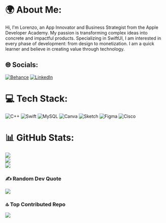 # 🌍 About Me:
Hi, I'm Lorenzo, an App Innovator and Business Strategist from the Apple Developer Academy. My passion is transforming complex ideas into concrete and impactful products. Specializing in SwiftUI, I am interested in every phase of development: from design to monetization. I am a quick learner and believe in creating value through technology.


## 🌐 Socials:
[![Behance](https://img.shields.io/badge/Behance-1769ff?logo=behance&logoColor=white)](https://behance.net/lorenzopizzuto) [![LinkedIn](https://img.shields.io/badge/LinkedIn-%230077B5.svg?logo=linkedin&logoColor=white)](https://linkedin.com/in/lorenzo-pizzuto-418b03337) 

# 💻 Tech Stack:
![C++](https://img.shields.io/badge/c++-%2300599C.svg?style=for-the-badge&logo=c%2B%2B&logoColor=white) ![Swift](https://img.shields.io/badge/swift-F54A2A?style=for-the-badge&logo=swift&logoColor=white) ![MySQL](https://img.shields.io/badge/mysql-4479A1.svg?style=for-the-badge&logo=mysql&logoColor=white) ![Canva](https://img.shields.io/badge/Canva-%2300C4CC.svg?style=for-the-badge&logo=Canva&logoColor=white) ![Sketch](https://img.shields.io/badge/Sketch-FFB387?style=for-the-badge&logo=sketch&logoColor=black) ![Figma](https://img.shields.io/badge/figma-%23F24E1E.svg?style=for-the-badge&logo=figma&logoColor=white) ![Cisco](https://img.shields.io/badge/cisco-%23049fd9.svg?style=for-the-badge&logo=cisco&logoColor=black)
# 📊 GitHub Stats:
![](https://github-readme-stats.vercel.app/api?username=LorenzoPizzuto&theme=dark&hide_border=true&include_all_commits=false&count_private=false)<br/>
![](https://nirzak-streak-stats.vercel.app/?user=LorenzoPizzuto&theme=dark&hide_border=true)<br/>
![](https://github-readme-stats.vercel.app/api/top-langs/?username=LorenzoPizzuto&theme=dark&hide_border=true&include_all_commits=false&count_private=false&layout=compact)

### ✍️ Random Dev Quote
![](https://quotes-github-readme.vercel.app/api?type=horizontal&theme=radical)

### 🔝 Top Contributed Repo
![](https://github-contributor-stats.vercel.app/api?username=LorenzoPizzuto&limit=5&theme=dark&combine_all_yearly_contributions=true)

<!-- Proudly created with GPRM ( https://gprm.itsvg.in ) -->
